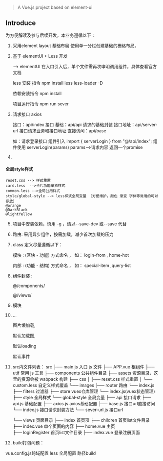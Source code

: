 # 

> A Vue.js project based on element-ui

## Introduce

为方便解读及参与后续开发，本业务遵循以下：

1.  采用element layout 基础布局 使用单一分栏创建基础的栅格布局。

2.  基于 elementUI + Less 开发

    --> elementUI 在入口引入后，单个文件需再次申明调用组件，具体查看官方文档

    less 安装 指令 npm install less less-loader -D

    依赖安装指令 npm install  

    项目运行指令 npm run sever 

3.  请求接口 axios

    接口：api/index 接口
    基础：api/api 请求的基础封装
    接口地址：api/server-url 接口请求业务和接口地址
    直接访问：api/base 

    如：请求登录接口
    组件引入 import { serverLogin } from "@/api/index";
    组件使用 serverLogin(params) params-->请求内容 返回一个promise

4.  
####    全局style样式
    reset.css --> 样式重置
    card.less  -->卡片功能单独样式
    common.less -->全局公用样式
    style/global-style --> less样式全局变量 （方便维护，颜色 渐变 字体等常用的可以存放）
    @orange
    @DarkBlack
    @lightYellow


5.  项目中安装依赖，慎用 -g ，请以--save-dev 或--save 代替

6.   路由:  采用异步组件，按需加载，减少首次加载的压力

   

7.  class 定义尽量遵循以下：

    模块 : (区块 - 功能) 方式命名 ， 如： login-from , home-hot

    内部 : (功能 - 结构) 方式命名 ， 如： special-item ,query-list

8. 组件封装 :

    @/components/

    @/views/
 

9.  模块




98. ...

    图片懒加载,

    默认加载图,

    默认loading

    默认事件


99. src内文件列表：
    src
    ├── main.js 入口 js 文件
    ├── APP.vue 根组件
    ├── utif 常用 js 工具
    ├── components 公共组件目录
    ├── assets 资源目录，这里的资源会被 wabpack 构建
        ├── css
        │ ├── reset.css 样式重置
        │ └── custom.less 自定义样式覆盖
        └── images
    ├── router 路由
         └── index.js
    ├── filters 过滤器
    ├── store vuex仓库管理
        └── index.js(vuex状态管理)
    ├── style 全局样式
        └── global-style 全局变量
    ├── api 接口请求
        ├── api.js 基础配置
        ├── axios.js axios基础配置
        ├── base.js 接口url直接访问
        └── index.js 接口请求封装方法
        └── sever-url.js 接口url

    └── views 页面目录
        ├── index  首页项
            ├── children 首页list文件目录
                ├── index.vue 单个页面的内容
        ├── home.vue 主页  
        ├── loginRegister 首页list文件目录
            ├── index.vue 登录注册页面
   


100.    build打包问题：

  
<!-- #########特别注意： ##################333-->
  vue.config.js跨域配置
  less 全局配置
  路径build
<!-- ############################ -->
